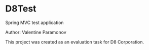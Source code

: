 D8Test
======

Spring MVC test application

Author: Valentine Paramonov

This project was created as an evaluation task for D8 Corporation.
